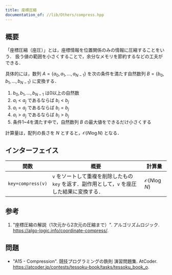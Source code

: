 ```yaml
---
title: 座標圧縮
documentation_of: //lib/Others/compress.hpp
---
```



## 概要

「座標圧縮（座圧）」とは，座標情報を位置関係のみの情報に圧縮することをいう．
扱う値の範囲を小さくすることで，余分なメモリを節約するなどの工夫ができる．

具体的には，数列 $A = \lbrace a_0, a_1, \ldots, a_{N-1} \rbrace$ を次の条件を満たす自然数列 $B = \lbrace b_0, b_1, \ldots, b_{N-1} \rbrace$ に変換する．

1. $b_0, b_1, \ldots, b_{N-1}$ は0以上の自然数
2. $a_i < a_j$ であるならば $b_i < b_j$
3. $a_i = a_j$ であるならば $b_i = b_j$
4. $a_i > a_j$ であるならば $b_i > b_j$
5. 条件1~4を満たす中で，自然数列 $B$ の最大値をできるだけ小さくする

計算量は，配列の長さを $N$ とすると，$\mathcal{O}(N \log N)$ となる．


## インターフェイス

|関数|概要|計算量|
|---|---|---|
|`key=compress(v)`|`v` をソートして重複を削除したもの `key` を返す．副作用として，`v` を座圧した結果に変換する．|$\mathcal{O}(N \log N)$|


## 参考

1. "座標圧縮の解説（1次元から2次元の圧縮まで）". アルゴリズムロジック. <https://algo-logic.info/coordinate-compress/>.


## 問題

- "A15 - Compression". 競技プログラミングの鉄則 演習問題集. AtCoder. <https://atcoder.jp/contests/tessoku-book/tasks/tessoku_book_o>.
